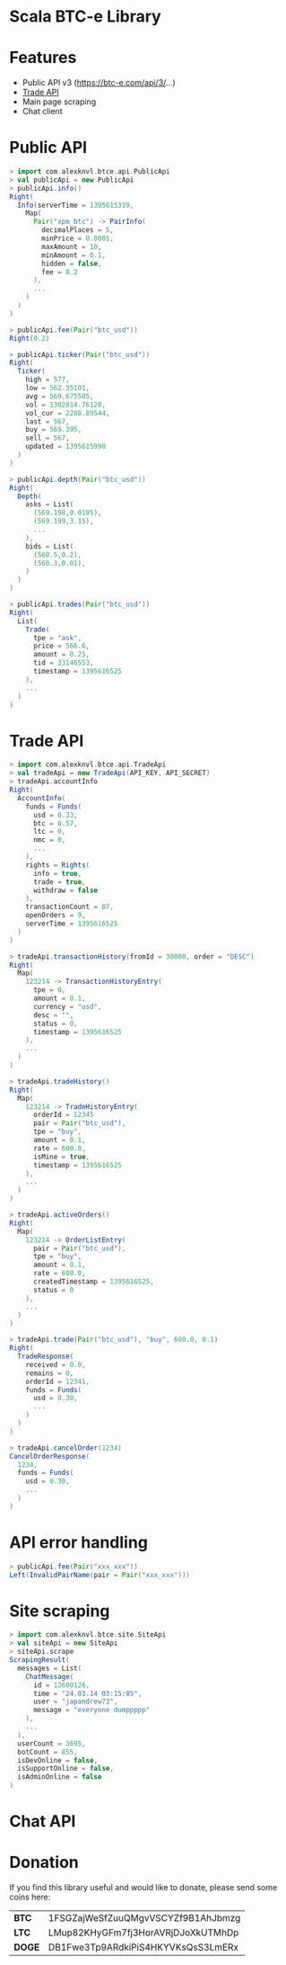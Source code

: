 # Scala BTC-e Library

# Features

* Public API v3 (https://btc-e.com/api/3/...)
* [Trade API](https://btc-e.com/api/documentation)
* Main page scraping
* Chat client

# Public API 

```Scala
> import com.alexknvl.btce.api.PublicApi
> val publicApi = new PublicApi
> publicApi.info()
Right(
  Info(serverTime = 1395615339,
    Map(
      Pair("xpm_btc") -> PairInfo(
        decimalPlaces = 5,
        minPrice = 0.0001,
        maxAmount = 10,
        minAmount = 0.1,
        hidden = false,
        fee = 0.2
      ),    
      ...
    )
  )
)
```

```Scala
> publicApi.fee(Pair("btc_usd"))
Right(0.2)
```

```Scala
> publicApi.ticker(Pair("btc_usd"))
Right(
  Ticker(
    high = 577,
    low = 562.35101,
    avg = 569.675505,
    vol = 1302814.76128,
    vol_cur = 2288.89544,
    last = 567,
    buy = 569.395,
    sell = 567,
    updated = 1395615990
  )
)
```

```Scala
> publicApi.depth(Pair("btc_usd"))
Right(
  Depth(
    asks = List(
      (569.198,0.0105), 
      (569.199,3.15),
      ...
    ),
    bids = List(
      (560.5,0.2), 
      (560.3,0.01),
    )
  )
)
```

```Scala
> publicApi.trades(Pair("btc_usd"))
Right(
  List(
    Trade(
      tpe = "ask",
      price = 566.6,
      amount = 0.25,
      tid = 33146553,
      timestamp = 1395616525
    ), 
    ...
  )
)
```

# Trade API 

```Scala
> import com.alexknvl.btce.api.TradeApi
> val tradeApi = new TradeApi(API_KEY, API_SECRET)
> tradeApi.accountInfo
Right(
  AccountInfo(
    funds = Funds(
      usd = 0.33,
      btc = 0.57,
      ltc = 0,
      nmc = 0,
      ...
    ),
    rights = Rights(
      info = true,
      trade = true,
      withdraw = false
    ),
    transactionCount = 87,
    openOrders = 9,
    serverTime = 1395616525
  )
)
```

```Scala
> tradeApi.transactionHistory(fromId = 30000, order = "DESC")
Right(
  Map(
    123214 -> TransactionHistoryEntry(
      tpe = 0,
      amount = 0.1,
      currency = "usd",
      desc = "",
      status = 0,
      timestamp = 1395616525
    ),
    ...
  )
)
```

```Scala
> tradeApi.tradeHistory()
Right(
  Map(
    123214 -> TradeHistoryEntry(
      orderId = 12345
      pair = Pair("btc_usd"),
      tpe = "buy",
      amount = 0.1,
      rate = 600.0,
      isMine = true,
      timestamp = 1395616525
    ),
    ...
  )
)
```

```Scala
> tradeApi.activeOrders()
Right(
  Map(
    123214 -> OrderListEntry(
      pair = Pair("btc_usd"),
      tpe = "buy",
      amount = 0.1,
      rate = 600.0,
      createdTimestamp = 1395616525,
      status = 0
    ),
    ...
  )
)
```

```Scala
> tradeApi.trade(Pair("btc_usd"), "buy", 600.0, 0.1)
Right(
  TradeResponse(
    received = 0.0,
    remains = 0,
    orderId = 12341,
    funds = Funds(
      usd = 0.30,
      ...
    )
  )
)
```

```Scala
> tradeApi.cancelOrder(1234)
CancelOrderResponse(
  1234,
  funds = Funds(
    usd = 0.30,
    ...
  )
)
```

# API error handling
```Scala
> publicApi.fee(Pair("xxx_xxx"))
Left(InvalidPairName(pair = Pair("xxx_xxx")))
```

# Site scraping

```Scala
> import com.alexknvl.btce.site.SiteApi
> val siteApi = new SiteApi
> siteApi.scrape
ScrapingResult(
  messages = List(
    ChatMessage(
      id = 12600126,
      time = "24.03.14 03:15:05",
      user = "japandrew73",
      message = "everyone dumppppp"
    ),
    ...
  ),
  userCount = 3695,
  botCount = 855,
  isDevOnline = false,
  isSupportOnline = false,
  isAdminOnline = false
)
```

# Chat API

# Donation
If you find this library useful and would like to donate, please send some coins here:

<table>
  <tr>
    <td><strong>BTC</strong></td>
    <td>1FSGZajWeSfZuuQMgvVSCYZf9B1AhJbmzg</td>
  </tr>
  <tr>
    <td><strong>LTC</strong></td>
    <td>LMup82KHyGFm7fj3HorAVRjDJoXkUTMhDp</td>
  </tr>
  <tr>
    <td><strong>DOGE</strong></td>
    <td>DB1Fwe3Tp9ARdkiPiS4HKYVKsQsS3LmERx</td>
  </tr>
</table>
   
